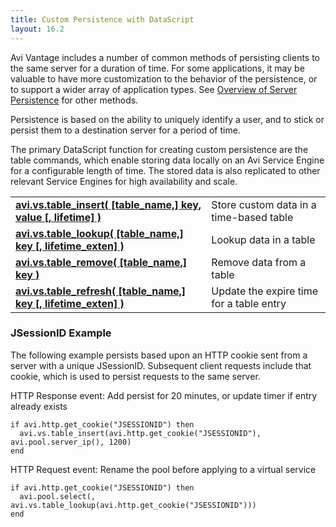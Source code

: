 ```yaml
---
title: Custom Persistence with DataScript
layout: 16.2
---
```

Avi Vantage includes a number of common methods of persisting clients to the same server for a duration of time. For some applications, it may be valuable to have more customization to the behavior of the persistence, or to support a wider array of application types.  See <a href="/docs/16.2/overview-of-server-persistence">Overview of Server Persistence</a> for other methods.

Persistence is based on the ability to uniquely identify a user, and to stick or persist them to a destination server for a period of time.

The primary DataScript function for creating custom persistence are the table commands, which enable storing data locally on an Avi Service Engine for a configurable length of time. The stored data is also replicated to other relevant Service Engines for high availability and scale.

<table class="table table-hover table table-bordered table-hover">  
<tbody>     
<tr>   
<td><strong><a href="/docs/16.2/datascript-avi-vs-table_insert">avi.vs.table_insert( [table_name,] key, value [, lifetime] )</a></strong></td>
<td>Store custom data in a time-based table</td>
</tr>
<tr>   
<td><strong><a href="/docs/16.2/datascript-avi-vs-table_lookup">avi.vs.table_lookup( [table_name,] key [, lifetime_exten] )</a></strong></td>
<td>Lookup data in a table</td>
</tr>
<tr>   
<td><strong><a href="/docs/16.2/datascript-avi-vs-table_remove">avi.vs.table_remove( [table_name,] key )</a></strong></td>
<td>Remove data from a table</td>
</tr>
<tr>   
<td><strong><a href="/docs/16.2/datascript-avi-vs-table_refresh">avi.vs.table_refresh( [table_name,] key [, lifetime_exten] )</a></strong></td>
<td>Update the expire time for a table entry</td>
</tr>
</tbody>
</table> 

### JSessionID Example

The following example persists based upon an HTTP cookie sent from a server with a unique JSessionID. Subsequent client requests include that cookie, which is used to persist requests to the same server.

HTTP Response event: Add persist for 20 minutes, or update timer if entry already exists


<pre><code class="language-lua">if avi.http.get_cookie("JSESSIONID") then
  avi.vs.table_insert(avi.http.get_cookie("JSESSIONID"), avi.pool.server_ip(), 1200)
end</code></pre>  HTTP Request event: Rename the pool before applying to a virtual service 

<pre><code class="language-lua">if avi.http.get_cookie("JSESSIONID") then
  avi.pool.select(, avi.vs.table_lookup(avi.http.get_cookie("JSESSIONID")))
end</code></pre>  